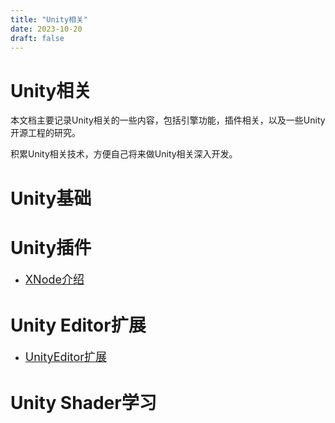 ```yaml
---
title: "Unity相关"
date: 2023-10-20
draft: false
---
```



# Unity相关

本文档主要记录Unity相关的一些内容，包括引擎功能，插件相关，以及一些Unity开源工程的研究。

积累Unity相关技术，方便自己将来做Unity相关深入开发。

# Unity基础

# Unity插件

* [<font size=4>XNode介绍</font>](./Unity插件研究/XNode介绍.md)


# Unity Editor扩展

* [<font size=4>UnityEditor扩展</font>](./UnityEditor扩展/UnityEditor扩展大纲.md)

# Unity Shader学习